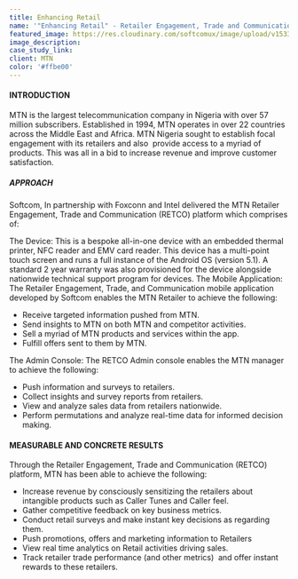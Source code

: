 ```yaml
---
title: Enhancing Retail
name: '"Enhancing Retail" - Retailer Engagement, Trade and Communication (RETCO)'
featured_image: https://res.cloudinary.com/softcomux/image/upload/v1533654811/sfc/stories/mtn-retco.jpg
image_description: 
case_study_link: 
client: MTN
color: '#ffbe00'
---
```


#### INTRODUCTION
MTN is the largest telecommunication company in Nigeria with over 57 million subscribers. Established in 1994, MTN operates in over 22 countries across the Middle East and Africa. MTN Nigeria sought to establish focal engagement with its retailers and also  provide access to a myriad of products. This was all in a bid to increase revenue and improve customer satisfaction.

##### APPROACH
Softcom, In partnership with Foxconn and Intel delivered the MTN Retailer Engagement, Trade and Communication (RETCO) platform which comprises of:

The Device: This is a bespoke all-in-one device with an embedded thermal printer, NFC reader and EMV card reader. This device has a multi-point touch screen and runs a full instance of the Android OS (version 5.1). A standard 2 year warranty was also provisioned for the device alongside nationwide technical support program for devices.
The Mobile Application: The Retailer Engagement, Trade, and Communication mobile application developed by Softcom enables the MTN Retailer to achieve the following:

- Receive targeted information pushed from MTN.
- Send insights to MTN on both MTN and competitor activities.
- Sell a myriad of MTN products and services within the app.
- Fulfill offers sent to them by MTN.   

The Admin Console: The RETCO Admin console enables the MTN manager to achieve the following:

- Push information and surveys to retailers.
- Collect insights and survey reports from retailers.
- View and analyze sales data from retailers nationwide.
- Perform permutations and analyze real-time data for informed decision making.

#### MEASURABLE AND CONCRETE RESULTS
Through the Retailer Engagement, Trade and Communication (RETCO) platform, MTN has been able to achieve the following:
- Increase revenue by consciously sensitizing the retailers about intangible products such as Caller Tunes and Caller feel.
- Gather competitive feedback on key business metrics.
- Conduct retail surveys and make instant key decisions as regarding them. 
- Push promotions, offers and marketing information to Retailers 
- View real time analytics on Retail activities driving sales.  
- Track retailer trade performance (and other metrics)  and offer instant rewards to these retailers. 